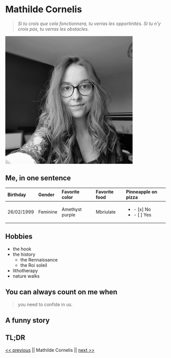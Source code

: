 # Mathilde Cornelis

> _Si tu crois que cela fonctionnera, tu verras les opportinités. Si tu n'y crois pas, tu verras les obstacles._

![](photo.jpg)

## Me, in one sentence

| Birthday   | Gender   | Favorite color  | Favorite food | Pinneapple on pizza                          |
| :--------- | :------- | :-------------- | :------------ | :------------------------------------------- |
| 26/02/1999 | Feminine | Amethyst purple | Mbriulate     | <ul><li>- [x] No</li><li>- [ ] Yes</li></ul> |

## Hobbies

- the hook
- the history
  - the Rennaissance
  - the Roi soleil
- lithotherapy
- nature walks

## You can always count on me when

> you need to confide in us.

## A funny story

## TL;DR

[<< previous](https://github.com/MarnieBenalia) || Mathilde Cornelis || [next >>](https://github.com/Milo-star)
